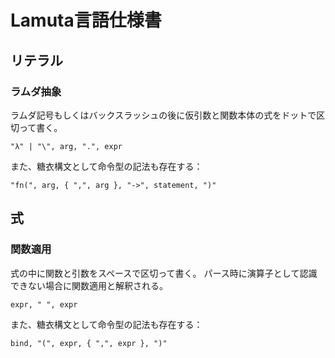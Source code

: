 # Lamuta言語仕様書


## リテラル

### ラムダ抽象
ラムダ記号もしくはバックスラッシュの後に仮引数と関数本体の式をドットで区切って書く。
```ebnf
"λ" | "\", arg, ".", expr
```

また、糖衣構文として命令型の記法も存在する：
```ebnf
"fn(", arg, { ",", arg }, "->", statement, ")"
```


## 式



### 関数適用
式の中に関数と引数をスペースで区切って書く。
パース時に演算子として認識できない場合に関数適用と解釈される。
```ebnf
expr, " ", expr
```

また、糖衣構文として命令型の記法も存在する：
```ebnf
bind, "(", expr, { ",", expr }, ")"
```

